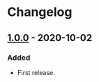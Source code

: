 # Changelog

## [1.0.0](https://github.com/tueda/dcmt-cpp/releases/tag/v1.0.0) - 2020-10-02

### Added

- First release.
